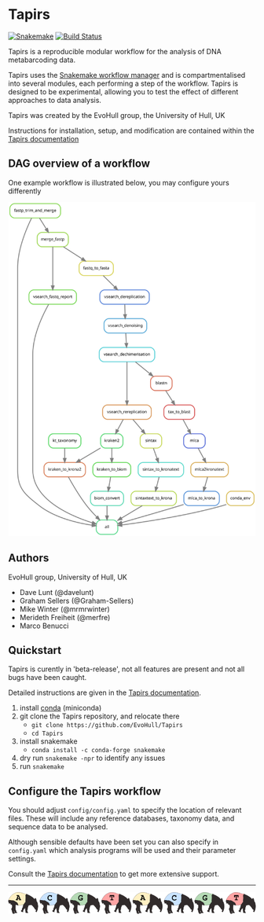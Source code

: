 # Tapirs

[![Snakemake](https://img.shields.io/badge/snakemake-≥5.7.0-brightgreen.svg)](https://snakemake.bitbucket.io)
[![Build Status](https://travis-ci.com/EvoHull/cc_tapirs.svg?branch=master)](https://travis-ci.com/EvoHull/cc_tapirs)

Tapirs is a reproducible modular workflow for the analysis of DNA metabarcoding data.

Tapirs uses the [Snakemake workflow manager](https://snakemake.github.io/) and is compartmentalised into several modules, each performing a step of the workflow. Tapirs is designed to be experimental, allowing you to test the effect of different approaches to data analysis.

Tapirs was created by the EvoHull group, the University of Hull, UK

Instructions for installation, setup, and modification are contained within the [Tapirs documentation](https://tapirs.readthedocs.io)

## DAG overview of a workflow

One example workflow is illustrated below, you may configure yours differently

![workflow graph](docs/images/dag.svg)

## Authors

EvoHull group, University of Hull, UK

* Dave Lunt (@davelunt)
* Graham Sellers (@Graham-Sellers)
* Mike Winter (@mrmrwinter)
* Merideth Freiheit (@merfre)
* Marco Benucci

## Quickstart

Tapirs is curently in 'beta-release', not all features are present and not all bugs have been caught.

Detailed instructions are given in the [Tapirs documentation](https://tapirs.readthedocs.io).

1. install [conda](https://docs.conda.io/projects/conda/en/latest/user-guide/install/) (miniconda)
2. git clone the Tapirs repository, and relocate there
    * `git clone https://github.com/EvoHull/Tapirs`
    * `cd Tapirs`
3. install snakemake
    * `conda install -c conda-forge snakemake`
4. dry run `snakemake -npr` to identify any issues
5. run `snakemake`

## Configure the Tapirs workflow

You should adjust `config/config.yaml` to specify the location of relevant files. These will include any reference databases, taxonomy data, and sequence data to be analysed.

Although sensible defaults have been set you can also specify in `config.yaml` which analysis programs will be used and their parameter settings.

Consult the [Tapirs documentation](https://tapirs.readthedocs.io) to get more extensive support.

----

![tapirs_logo](docs/images/tapirs_seq.png)
